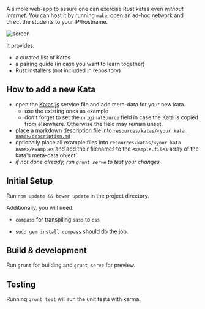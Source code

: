 A simple web-app to assure one can exercise Rust katas even *without internet*. You can host it by running `make`, open an ad-hoc network and direct the students to your IP/hostname.

![screen](https://raw.githubusercontent.com/Byron/katars/master/screen01.png)

It provides:

* a curated list of Katas
* a pairing guide (in case you want to learn together)
* Rust installers (not included in repository)

## How to add a new Kata

* open the [Katas.js][] service file and add meta-data for your new kata.
  - use the existing ones as example
  - don't forget to set the `originalSource` field in case the Kata is copied from elsewhere. Otherwise the field may remain unset.
* place a markdown description file into [`resources/katas/<your kata name>/description.md`][res-katas]
* optionally place all example files into `resources/katas/<your kata name>/examples` and add their filenames to the `example.files` array of the kata's meta-data object`.
* *if not done already, run `grunt serve` to test your changes*

## Initial Setup

Run `npm update && bower update` in the project directory.

Additionally, you will need:

* `compass` for transpiling `sass` to `css`
 - `sudo gem install compass` should do the job. 

## Build & development

Run `grunt` for building and `grunt serve` for preview.

## Testing

Running `grunt test` will run the unit tests with karma.


[Katas.js]: https://github.com/Byron/katars/blob/master/app/scripts/services/katas.js#L9
[res-katas]: https://github.com/Byron/katars/tree/master/app/resources/katas
